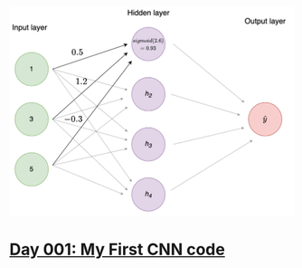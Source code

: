 [![Day 001 CNN](images/day001_result.png)](Day_001_First_NN/)
# [Day 001: My First CNN code](Day_001_First_NN/)

